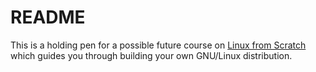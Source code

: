 # README

This is a holding pen for a possible future course on [Linux from Scratch][lfs] which guides you through building your own GNU/Linux distribution.

[lfs]:http://www.linuxfromscratch.org/
